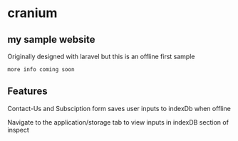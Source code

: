 # cranium
## my sample website

Originally designed with laravel but this is an offline first sample

`more info coming soon`

## Features

Contact-Us and Subsciption form saves user inputs to indexDb when offline

Navigate to the application/storage tab to view inputs in indexDB section of inspect
